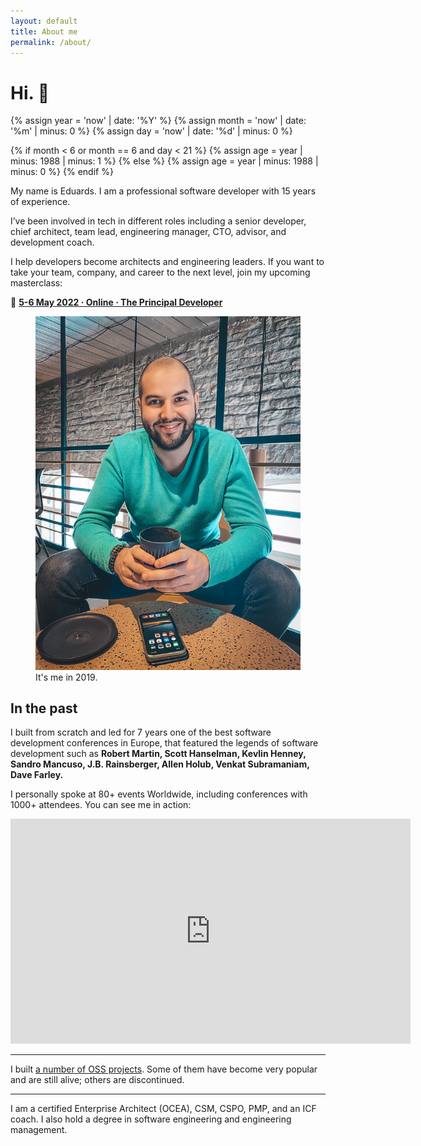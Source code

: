 ```yaml
---
layout: default
title: About me
permalink: /about/
---
```


# Hi. 👋

{% assign year = 'now' | date: '%Y' %}
{% assign month = 'now' | date: '%m' | minus: 0 %}
{% assign day = 'now' | date: '%d' | minus: 0 %}

{% if month < 6 or month == 6 and day < 21 %}
{% assign age = year | minus: 1988 | minus: 1 %}
{% else %}
{% assign age = year | minus: 1988 | minus: 0 %}
{% endif %}

My name is Eduards. I am a professional software developer with 15 years of experience. 

I’ve been involved in tech in different roles including a senior developer, chief architect, team lead, engineering manager, CTO, advisor, and development coach. 

I help developers become architects and engineering leaders. If you want to take your team, company, and career to the next level, join my upcoming masterclass:


📅 **[5-6 May 2022 · Online · The Principal Developer](https://principal.dev)**

<figure>
<img src="/images/about.jpg">
<figcaption>It's me in 2019.</figcaption>
</figure>

## In the past

I built from scratch and led for 7 years one of the best software development conferences in Europe, that featured the legends of software development such as **Robert Martin, Scott Hanselman, Kevlin Henney, Sandro Mancuso, J.B. Rainsberger, Allen Holub, Venkat Subramaniam, Dave Farley.**

I personally spoke at 80+ events Worldwide, including conferences with 1000+ attendees. You can see me in action:

<div class="videoWrapper">
<iframe id="ytplayer" type="text/html" width="640" height="360"
  src="https://www.youtube.com/embed/AEtCEt44vlE?autoplay=0&origin=https://sizovs.net"
  frameborder="0"></iframe>
</div>


---

I built [a number of OSS projects](https://github.com/sizovs). Some of them have become very popular and are still alive; others are discontinued.

---

I am a certified Enterprise Architect (OCEA), CSM, CSPO, PMP, and an ICF coach. I also hold a degree in software engineering and engineering management. 

